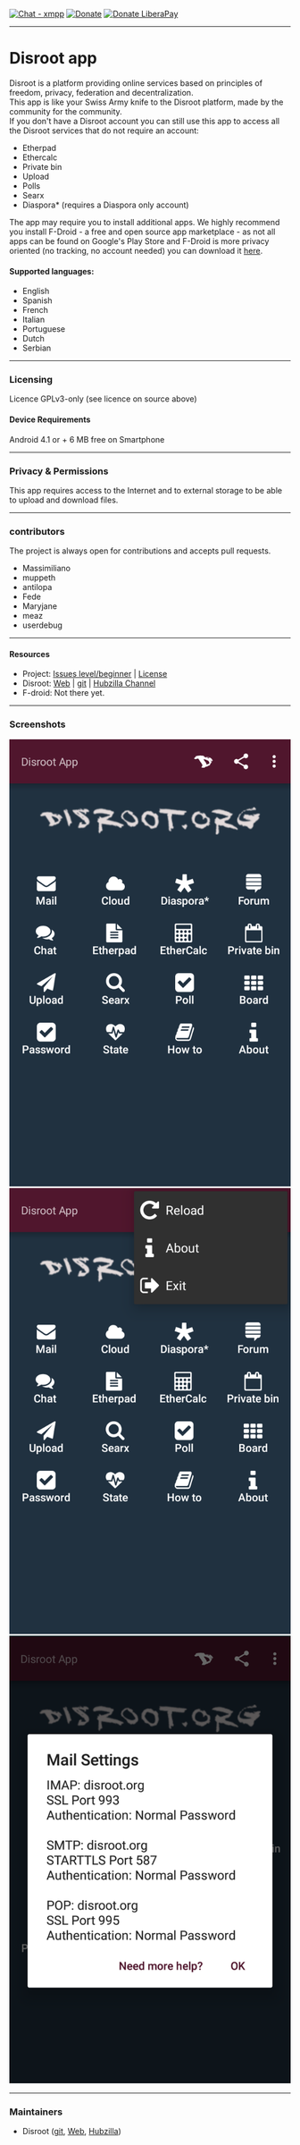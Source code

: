 [![Chat - xmpp](https://img.shields.io/badge/chat-on%20xmpp-blue.svg)](xmpp:disroot@chat.disroot.org?join)
[![Donate](https://img.shields.io/badge/donate-appreciation-orange.svg)](https://disroot.org/en/donate)
[![Donate LiberaPay](https://img.shields.io/badge/donate-liberapay-orange.svg)](https://liberapay.com/Disroot)

---
# Disroot app
Disroot is a platform providing online services based on principles of freedom, privacy, federation and decentralization.  
This app is like your Swiss Army knife to the Disroot platform, made by the community for the community.  
If you don't have a Disroot account you can still use this  app to access all the Disroot services that do not require an account:  
* Etherpad
* Ethercalc
* Private bin
* Upload
* Polls
* Searx
* Diaspora* (requires a Diaspora only account)   

The app may require you to install additional apps. We highly recommend you install F-Droid - a free and open source app marketplace - as not all apps can be found on Google's Play Store and F-Droid is more privacy oriented (no tracking, no account needed) you can download it [here](https://f-droid.org/FDroid.apk).

#### Supported languages:
* English
* Spanish
* French
* Italian
* Portuguese
* Dutch
* Serbian

---
### Licensing
Licence GPLv3-only (see licence on source above)

#### Device Requirements
Android 4.1 or +
6 MB free on Smartphone

---
### Privacy & Permissions<a name="privacy"></a>
This app requires access to the Internet and to external storage to be able to upload and download files.

---
### contributors
The project is always open for contributions and accepts pull requests.
* Massimiliano
* muppeth
* antilopa
* Fede
* Maryjane
* meaz
* userdebug

---
#### Resources
* Project: [Issues level/beginner](https://git.fosscommunity.in/disroot/disapp/issues) | [License](https://git.fosscommunity.in/disroot/disapp/blob/master/LICENCE.txt)
* Disroot: [Web](https://disroot.org) | [git](https://git.fosscommunity.in/disroot) | [Hubzilla Channel](https://hub.disroot.org/channel/disroot)
* F-droid: Not there yet.

---
### Screenshots
![Screenshot1](app/src/main/assets/screen1.png)![Screenshot2](app/src/main/assets/screen2.png)![Screenshot3](app/src/main/assets/screen3.png)

---
### Maintainers
- Disroot ([git](https://git.fosscommunity.in/disroot), [Web](https://disroot.org), [Hubzilla](https://hub.disroot.org/channel/disroot))
